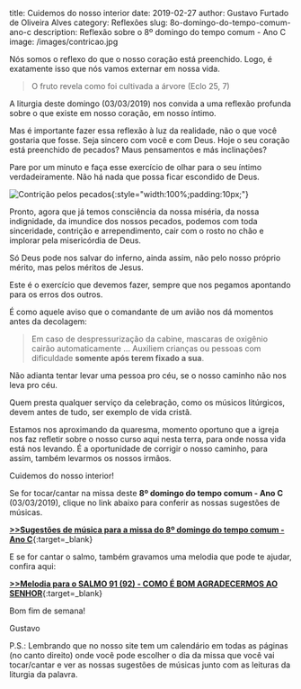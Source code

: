 ﻿title: Cuidemos do nosso interior
date: 2019-02-27
author: Gustavo Furtado de Oliveira Alves
category: Reflexões
slug: 8o-domingo-do-tempo-comum-ano-c
description: Reflexão sobre o 8º domingo do tempo comum - Ano C
image: /images/contricao.jpg

Nós somos o reflexo do que o nosso coração está preenchido.
Logo, é exatamente isso que nós vamos externar em nossa vida.

> O fruto revela como foi cultivada a árvore (Eclo 25, 7)

A liturgia deste domingo (03/03/2019) nos convida a uma reflexão profunda sobre o que existe em nosso coração, em nosso íntimo.

Mas é importante fazer essa reflexão à luz da realidade, não o que você gostaria que fosse. Seja sincero com você e com Deus.
Hoje o seu coração está preenchido de pecados? Maus pensamentos e más inclinações?

Pare por um minuto e faça esse exercício de olhar para o seu íntimo verdadeiramente. Não há nada que possa ficar escondido de Deus.

![Contrição pelos pecados](/images/contricao.jpg){:style="width:100%;padding:10px;"}

Pronto, agora que já temos consciência da nossa miséria, da nossa indignidade, da imundice dos nossos pecados, podemos com toda sinceridade, contrição e arrependimento, cair com o rosto no chão e implorar pela misericórdia de Deus.

Só Deus pode nos salvar do inferno, ainda assim, não pelo nosso próprio mérito, mas pelos méritos de Jesus.

Este é o exercício que devemos fazer, sempre que nos pegamos apontando para os erros dos outros.

É como aquele aviso que o comandante de um avião nos dá momentos antes da decolagem:

> Em caso de despressurização da cabine, mascaras de oxigênio cairão automaticamente ... Auxiliem crianças ou pessoas com dificuldade **somente após terem fixado a sua**.

Não adianta tentar levar uma pessoa pro céu, se o nosso caminho não nos leva pro céu.

Quem presta qualquer serviço da celebração, como os músicos litúrgicos, devem antes de tudo, ser exemplo de vida cristã.

Estamos nos aproximando da quaresma, momento oportuno que a igreja nos faz refletir sobre o nosso curso aqui nesta terra, para onde nossa vida está nos levando. É a oportunidade de corrigir o nosso caminho, para assim, também levarmos os nossos irmãos.

Cuidemos do nosso interior!

Se for tocar/cantar na missa deste **8º domingo do tempo comum - Ano C** (03/03/2019), clique no link abaixo para conferir as nossas sugestões de músicas.

[**>>Sugestões de música para a missa do 8º domingo do tempo comum - Ano C**](http://musicasparamissa.com.br/sugestoes-para/8o-domingo-do-tempo-comum-ano-c){:target=\_blank}

E se for cantar o salmo, também gravamos uma melodia que pode te ajudar, confira aqui:

[**>>Melodia para o SALMO 91 (92) - COMO É BOM AGRADECERMOS AO SENHOR**](https://musicasparamissa.com.br/musica/salmo-91-como-e-bom-agradecermos-ao-senhor/){:target=\_blank}

Bom fim de semana!

Gustavo

P.S.: Lembrando que no nosso site tem um calendário em todas as páginas (no canto direito) 
onde você pode escolher o dia da missa que você vai tocar/cantar e ver as nossas sugestões 
de músicas junto com as leituras da liturgia da palavra.